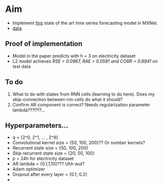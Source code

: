 # Aim

- Implement [this](https://arxiv.org/pdf/1703.07015.pdf) state of the art time series forecasting model in MXNet.
- [data](https://github.com/laiguokun/multivariate-time-series-data)

## Proof of implementation

- Model in the paper predicts with h = 3 on electricity dataset
- L2 model achieves *RSE = 0.0967, RAE = 0.0581 and CORR = 0.8941* on test data

## To do

1. What to do with states from RNN cells (learning to do here). Does my skip-connection between rnn cells do what it should?
2. Confirm AR component is correct? Needs regularization parameter lambda???!?!?...

## Hyperparameters...

- q = {2^0, 2^1, ... , 2^9}
- Convolutional kernel size  = {50, 100, 200}?? Or number kernels?
- Recurrent state size = {50, 100, 200}
- Skip recurrent state size = {20, 50, 100}
- p = 24h for electricity dataset
- AR lambda = {0.1,1,10}??? Uhh wut?
- Adam optimizer
- Dropout after every layer =  {0.1, 0.2}
- 



